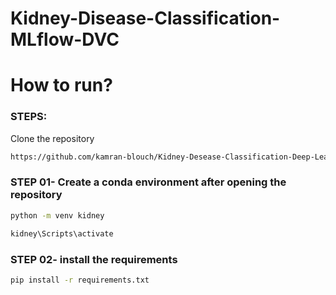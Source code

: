 # Kidney-Disease-Classification-MLflow-DVC



# How to run?
### STEPS:

Clone the repository

```bash
https://github.com/kamran-blouch/Kidney-Desease-Classification-Deep-Learning-Project
```
### STEP 01- Create a conda environment after opening the repository

```bash
python -m venv kidney
```

```bash
kidney\Scripts\activate
```


### STEP 02- install the requirements
```bash
pip install -r requirements.txt
```

